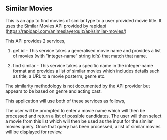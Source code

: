 ## Similar Movies

This is an app to find movies of similar type to a user provided movie title.
It uses the Similar Movies API provided by rapidapi (https://rapidapi.com/animeslayerquiz/api/similar-movies/)

This API provides 2 services,

1. get id  -  This service takes a generalised movie name and provides a list of movies (with "integer-name" string id's) that match that name.

2. find similar - This service takes a specific name in the integer-name format and provides a list of similar movies which includes details such as title, a URL to a movie posterm, genre etc.

The similarity methodology is not documented by the API provider but appears to be based on genre and acting cast.

This application will use both of these services as follows,

The user will be prompted to enter a movie name which will then be processed and return a list of possible candidates.
The user will then select a movie from this list which will then be used as the input for the similar movies query.
Once that query has been processed, a list of similar movies will be displayed for review.
